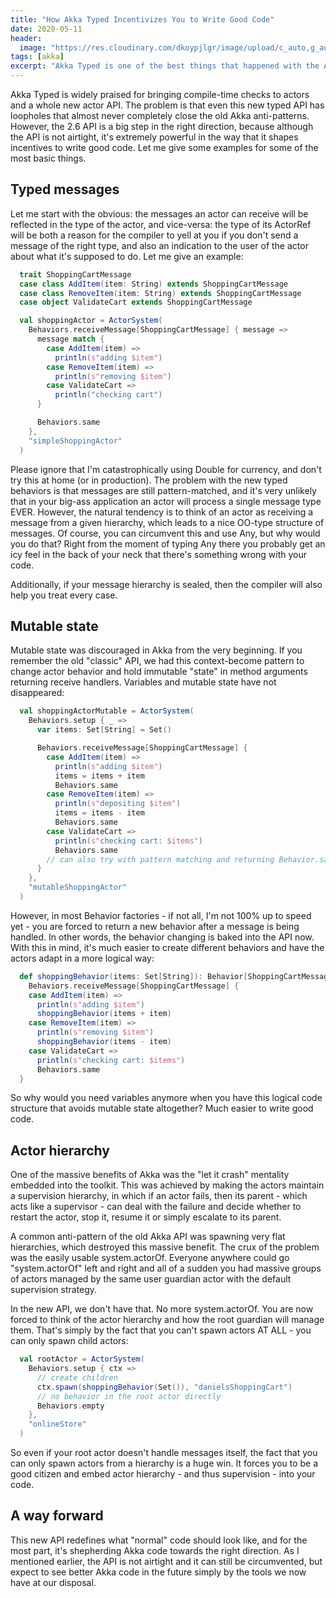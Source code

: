 ```yaml
---
title: "How Akka Typed Incentivizes You to Write Good Code"
date: 2020-05-11
header:
  image: "https://res.cloudinary.com/dkoypjlgr/image/upload/c_auto,g_auto,h_300,w_1200/f_auto/q_auto:eco/v1715952116/blog_cover_large_phe6ch.jpg"
tags: [akka]
excerpt: "Akka Typed is one of the best things that happened with the Akka API. We explore how good practices are baked into the API directly."
---
```

Akka Typed is widely praised for bringing compile-time checks to actors and a whole new actor API. The problem is that even this new typed API has loopholes that almost never completely close the old Akka anti-patterns. However, the 2.6 API is a big step in the right direction, because although the API is not airtight, it's extremely powerful in the way that it shapes incentives to write good code. Let me give some examples for some of the most basic things.

## Typed messages

Let me start with the obvious: the messages an actor can receive will be reflected in the type of the actor, and vice-versa: the type of its ActorRef will be both a reason for the compiler to yell at you if you don't send a message of the right type, and also an indication to the user of the actor about what it's supposed to do. Let me give an example:

```scala
  trait ShoppingCartMessage
  case class AddItem(item: String) extends ShoppingCartMessage
  case class RemoveItem(item: String) extends ShoppingCartMessage
  case object ValidateCart extends ShoppingCartMessage

  val shoppingActor = ActorSystem(
    Behaviors.receiveMessage[ShoppingCartMessage] { message =>
      message match {
        case AddItem(item) =>
          println(s"adding $item")
        case RemoveItem(item) =>
          println(s"removing $item")
        case ValidateCart =>
          println("checking cart")
      }

      Behaviors.same
    },
    "simpleShoppingActor"
  )
```

Please ignore that I'm catastrophically using Double for currency, and don't try this at home (or in production). The problem with the new typed behaviors is that messages are still pattern-matched, and it's very unlikely that in your big-ass application an actor will process a single message type EVER. However, the natural tendency is to think of an actor as receiving a message from a given hierarchy, which leads to a nice OO-type structure of messages. Of course, you can circumvent this and use Any, but why would you do that? Right from the moment of typing Any there you probably get an icy feel in the back of your neck that there's something wrong with your code.

Additionally, if your message hierarchy is sealed, then the compiler will also help you treat every case.

## Mutable state

Mutable state was discouraged in Akka from the very beginning. If you remember the old "classic" API, we had this context-become pattern to change actor behavior and hold immutable "state" in method arguments returning receive handlers. Variables and mutable state have not disappeared:

```scala
  val shoppingActorMutable = ActorSystem(
    Behaviors.setup { _ =>
      var items: Set[String] = Set()

      Behaviors.receiveMessage[ShoppingCartMessage] {
        case AddItem(item) =>
          println(s"adding $item")
          items = items + item
          Behaviors.same
        case RemoveItem(item) =>
          println(s"depositing $item")
          items = items - item
          Behaviors.same
        case ValidateCart =>
          println(s"checking cart: $items")
          Behaviors.same
        // can also try with pattern matching and returning Behavior.same once
      }
    },
    "mutableShoppingActor"
  )
```

However, in most Behavior factories - if not all, I'm not 100% up to speed yet - you are forced to return a new behavior after a message is being handled. In other words, the behavior changing is baked into the API now. With this in mind, it's much easier to create different behaviors and have the actors adapt in a more logical way:

```scala
  def shoppingBehavior(items: Set[String]): Behavior[ShoppingCartMessage] =
    Behaviors.receiveMessage[ShoppingCartMessage] {
    case AddItem(item) =>
      println(s"adding $item")
      shoppingBehavior(items + item)
    case RemoveItem(item) =>
      println(s"removing $item")
      shoppingBehavior(items - item)
    case ValidateCart =>
      println(s"checking cart: $items")
      Behaviors.same
  }
```

So why would you need variables anymore when you have this logical code structure that avoids mutable state altogether? Much easier to write good code.

## Actor hierarchy

One of the massive benefits of Akka was the "let it crash" mentality embedded into the toolkit. This was achieved by making the actors maintain a supervision hierarchy, in which if an actor fails, then its parent - which acts like a supervisor - can deal with the failure and decide whether to restart the actor, stop it, resume it or simply escalate to its parent.

A common anti-pattern of the old Akka API was spawning very flat hierarchies, which destroyed this massive benefit. The crux of the problem was the easily usable system.actorOf. Everyone anywhere could go "system.actorOf" left and right and all of a sudden you had massive groups of actors managed by the same user guardian actor with the default supervision strategy.

In the new API, we don't have that. No more system.actorOf. You are now forced to think of the actor hierarchy and how the root guardian will manage them. That's simply by the fact that you can't spawn actors AT ALL - you can only spawn child actors:

```scala
  val rootActor = ActorSystem(
    Behaviors.setup { ctx =>
      // create children
      ctx.spawn(shoppingBehavior(Set()), "danielsShoppingCart")
      // no behavior in the root actor directly
      Behaviors.empty
    },
    "onlineStore"
  )
```

So even if your root actor doesn't handle messages itself, the fact that you can only spawn actors from a hierarchy is a huge win. It forces you to be a good citizen and embed actor hierarchy - and thus supervision - into your code.

## A way forward

This new API redefines what "normal" code should look like, and for the most part, it's shepherding Akka code towards the right direction. As I mentioned earlier, the API is not airtight and it can still be circumvented, but expect to see better Akka code in the future simply by the tools we now have at our disposal.
